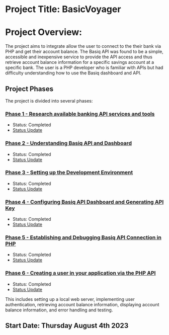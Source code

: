 # Project Title: BasicVoyager 

# Project Overview:

The project aims to integrate allow the user to connect to the their bank via PHP and get their account balance. The Basiq API was found to be a simple, accessible and inexpensive service to provide the API access and thus retrieve account balance information for a specific savings account at a specific bank. The user is a PHP developer who is familiar with APIs but had difficulty understanding how to use the Basiq dashboard and API.

## Project Phases

The project is divided into several phases:

### [Phase 1 - Research available banking API services and tools](web/docs/Phase_1_-_Research_available_banking_API_services_and_tools-blog.md)

- Status: Completed
- [Status Update](web/docs/Phase_1_-_Research_available_banking_API_services_and_tools-status.md)

### [Phase 2 - Understanding Basiq API and Dashboard](web/docs/Phase_2_-_Understanding_Basiq_API_and_Dashboard-blog.md)

- Status: Completed
- [Status Update](web/docs/Phase_2_-_Understanding_Basiq_API_and_Dashboard-status.md)

### [Phase 3 - Setting up the Development Environment](web/docs/Phase_3_-_Setting_up_the_Development_Environment-blog.md)

- Status: Completed
- [Status Update](web/docs/Phase_3_-_Setting_up_the_Development_Environment-status.md)

### [Phase 4 - Configuring Basiq API Dashboard and Generating API Key](web/docs/Phase_4_-_Configuring_Basiq_API_Dashboard_and_Generating_API_Key-blog.md)

- Status: Completed
- [Status Update](web/docs/Phase_4_-_Configuring_Basiq_API_Dashboard_and_Generating_API_Key-status.md)

### [Phase 5 - Establishing and Debugging Basiq API Connection in PHP](web/docs/Phase_5_-_Establishing_and_Debugging_Basiq_API_Connection_in_PHP-blog.md)

- Status: Completed
- [Status Update](web/docs/Phase_5_-_Establishing_and_Debugging_Basiq_API_Connection_in_PHP-status.md)

### [Phase 6 - Creating a user in your application via the PHP API](web/docs/Phase_6_-_Creating_a_user_in_your_application_via_the_PHP_API-blog.md)

- Status: Completed
- [Status Update](web/docs/Phase_6_-_Creating_a_user_in_your_application_via_the_PHP_API-status.md)


This includes setting up a local web server, implementing user authentication, retrieving account balance information, displaying account balance information, and error handling and testing.

## Start Date: Thursday August 4th 2023
